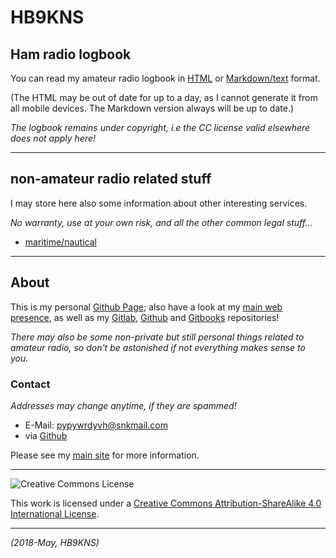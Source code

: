 # HB9KNS

## Ham radio logbook

You can read my amateur radio logbook in [HTML]( hamlog.html )
or [Markdown/text]( hamlog.md ) format.

(The HTML may be out of date for up to a day, as I cannot generate it from all mobile devices. The Markdown version always will be up to date.)

_The logbook remains under copyright, i.e the CC license valid elsewhere does not apply here!_

---

## non-amateur radio related stuff

I may store here also some information about other interesting services.

*No warranty, use at your own risk, and all the other common legal stuff...*

- [maritime/nautical]( nautical )

---

## About

This is my personal [Github Page]( https://pages.github.com );
also have a look at my [main web presence][sdf], as well as my
[Gitlab]( https://gitlab.com/yargo ), [Github][] and
[Gitbooks]( https://hb9kns.gitbooks.io ) repositories!

_There may also be some non-private but still personal things related to amateur radio, so don't be astonished if not everything makes sense to you._

### Contact

_Addresses may change anytime, if they are spammed!_

- E-Mail: [pypywrdyvh@snkmail.com]( mailto:pypywrdyvh@snkmail.com )
- via [Github][]

Please see my [main site][sdf] for more information.

---

![Creative Commons License]( https://i.creativecommons.org/l/by-sa/4.0/80x15.png )

This work is licensed under a [Creative Commons Attribution-ShareAlike 4.0 International License]( http://creativecommons.org/licenses/by-sa/4.0/ ).

---

_(2018-May, HB9KNS)_

[sdf]: http://yargo.andropov.org "SDF/Freeshell homepage"
[Github]: https://github.com/hb9kns "Github account"
